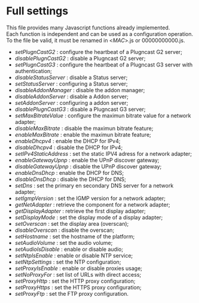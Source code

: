 # Full settings

This file provides many Javascript functions already implemented.  
Each function is independent and can be used as a configuration operation.  
To the file be valid, it must be renamed in <*MAC*>.js or 00000000000.js.  

- *setPlugnCastG2* : configure the heartbeat of a Plugncast G2 server;
- *disablePlugnCastG2* : disable a Plugncast G2 server;
- *setPlugnCastG3* : configure the heartbeat of a Plugncast G3 server with authentication;
- *disableStatusServer* : disable a Status server;
- *setStatusServer* : configuring a Status server;
- *disableAddonManager* : disable the addon manager;
- *disableAddonServer* : disable a Addon server;
- *setAddonServer* : configuring a addon server;
- *disablePlugnCastG3* : disable a Plugncast G3 server;
- *setMaxBitrateValue* : configure the maximun bitrate value for a network adapter;
- *disableMaxBitrate*  : disable the maximun bitrate feature;
- *enableMaxBitrate* : enable the maximun bitrate feature;
- *enableDhcpv4* : enable the DHCP for IPv4;
- *disableDhcpv4* : disable the DHCP for IPv4;
- *setIPv4StaticAddress* : set the static IPV4 adress for a network adapter;
- *enableGatewayUpnp* : enable the UPnP discover gateway;
- *disableGatewayUpnp* : disable the UPnP discover gateway;
- *enableDnsDhcp* : enable the DHCP for DNS;
- *disableDnsDhcp* : disable the DHCP for DNS;
- *setDns* : set the primary en secondary DNS server for a network adapter;
- *setIgmpVersion* : set the IGMP version for a network adapter;
- *getNetAdapter* : retrieve the component for a network adapter;
- *getDisplayAdapter* : retrieve the first display adapter;
- *setDisplayMode* : set the display mode of a display adapter;
- *setOverscan* : set the display area (overscan);
- *disableOverscan* : disable the overscan;
- *setHostname* : set the hostname of the platform;
- *setAudioVolume* : set the audio volume;
- *setAudioIsDisable* : enable or disable audio;
- *setNtpIsEnable* : enable or disable NTP service;
- *setNtpSettings* : set the NTP configuration;
- *setProxyIsEnable* : enable or disable proxies usage;
- *setNoProxyFor* : set list of URLs with direct access;
- *setProxyHttp* : set the HTTP proxy configuration;
- *setProxyHttps* : set the HTTPS proxy configuration;
- *setProxyFtp* : set the FTP proxy configuration.

